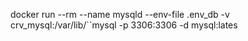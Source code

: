 docker run --rm --name mysqld --env-file .env_db -v crv_mysql:/var/lib/``mysql -p 3306:3306 -d mysql:lates
